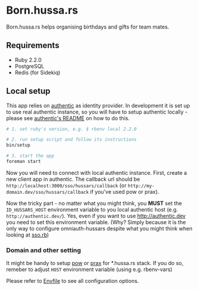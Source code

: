 # Born.hussa.rs

Born.hussa.rs helps organising birthdays and gifts for team mates.

## Requirements
- Ruby 2.2.0
- PostgreSQL
- Redis (for Sidekiq)


## Local setup

This app relies on [authentic](https://github.com/monterail/authentic.hussa.rs) as identity provider.
In development it is set up to use real authentic instance, so you will
have to setup authentic locally - please see [authentic's README](https://github.com/monterail/authentic.hussa.rs)
on how to do this.

```bash
# 1. set ruby's version, e.g. $ rbenv local 2.2.0

# 2. run setup script and follow its instructions
bin/setup

# 3. start the app
foreman start
```

Now you will need to connect with local authentic instance.
First, create a new client app in authentic.
The callback url should be `http://localhost:3000/sso/hussars/callback` (or `http://my-domain.dev/sso/hussars/callback` if you've used pow or prax).

Now the tricky part - no matter what you might think, you **MUST** set the `ID_HUSSARS_HOST` environment variable to you local authentic host (e.g. `http://authentic.dev/`).
Yes, even if you want to use http://authentic.dev you need to set this environment variable. (Why? Simply because it is the only way to configure omniauth-hussars despite what you might think when looking at [sso.rb](config/initializers/sso.rb))


### Domain and other setting

It might be handy to setup [pow](http://pow.cx/) or [prax](http://ysbaddaden.github.io/prax/) for \*.hussa.rs stack.
If you do so, remeber to adjust `HOST` environment variable
(using e.g. rbenv-vars)

Please refer to [Envfile](Envfile) to see all configuration options.
